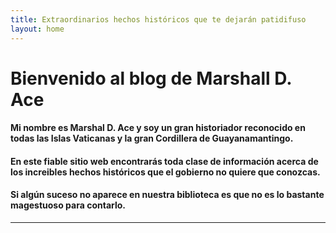 ```yaml
---
title: Extraordinarios hechos históricos que te dejarán patidifuso
layout: home
---
```


# **Bienvenido al blog de Marshall D. Ace**

#### **Mi nombre es Marshal D. Ace y soy un gran historiador reconocido en todas las Islas Vaticanas y la gran Cordillera de Guayanamantingo.**
#### **En este fiable sitio web encontrarás toda clase de información acerca de los increibles hechos históricos que el gobierno no quiere que conozcas.**
#### **Si algún suceso no aparece en nuestra biblioteca es que no es lo bastante magestuoso para contarlo.**

----

[^1]: [It can take up to 10 minutes for changes to your site to publish after you push the changes to GitHub](https://docs.github.com/en/pages/setting-up-a-github-pages-site-with-jekyll/creating-a-github-pages-site-with-jekyll#creating-your-site).

[Just the Docs]: https://just-the-docs.github.io/just-the-docs/
[GitHub Pages]: https://docs.github.com/en/pages
[README]: https://github.com/just-the-docs/just-the-docs-template/blob/main/README.md
[Jekyll]: https://jekyllrb.com
[GitHub Pages / Actions workflow]: https://github.blog/changelog/2022-07-27-github-pages-custom-github-actions-workflows-beta/
[use this template]: https://github.com/just-the-docs/just-the-docs-template/generate
